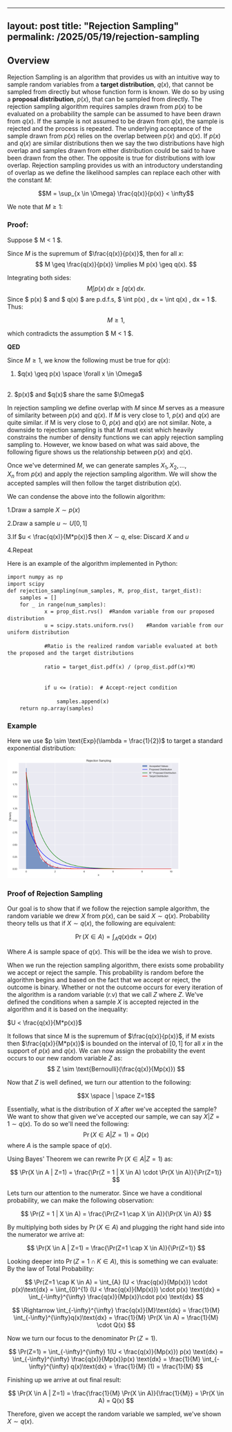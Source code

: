 
---
layout: post
title: "Rejection Sampling"
permalink: /2025/05/19/rejection-sampling
---

<script src="https://polyfill.io/v3/polyfill.min.js?features=es6"></script>
<script id="MathJax-script" async src="https://cdn.jsdelivr.net/npm/mathjax@3/es5/tex-mml-chtml.js"></script>
<script type="text/x-mathjax-config">
    MathJax.Hub.Config({
      tex2jax: {
        skipTags: ['script', 'noscript', 'style', 'textarea', 'pre'],
        inlineMath: [['\\(','\\)'], ['$', '$']]
      }
    });
  </script>
  <script src="https://cdn.mathjax.org/mathjax/latest/MathJax.js?config=TeX-AMS-MML_HTMLorMML" type="text/javascript"></script>

## Overview
Rejection Sampling is an algorithm that provides us with an intuitive way to sample random variables from a **target distribution**, $q(x)$, that cannot be sampled from directly but whose function form is known. We do so by using a **proposal distribution**, $p(x)$, that can be sampled from directly. The rejection sampling algorithm requires samples drawn from $p(x)$ to be evaluated on a probability the sample can be assumed to have been drawn from $q(x)$. If the sample is not assumed to be drawn from $q(x)$, the sample is rejected and the process is repeated. The underlying acceptance of the sample drawn from $p(x)$ relies on the overlap between $p(x)$ and $q(x)$. If $p(x)$ and $q(x)$ are similar distributions then we say the two distributions have high overlap and samples drawn from either distribution could be said to have been drawn from the other. The opposite is true for distributions with low overlap. Rejection sampling provides us with an introductory understanding of overlap as we define the likelihood samples can replace each other with the constant $M$: 

$$M = \sup_{x \in \Omega} \frac{q(x)}{p(x)} < \infty$$

We note that $M \geq 1$:
<br>

### **Proof:**


Suppose $ M < 1 $.

Since $M$ is the supremum of $\frac{q(x)}{p(x)}$, then for all $x$:
$$
M \geq \frac{q(x)}{p(x)} \implies M p(x) \geq q(x).
$$

Integrating both sides:
$$
M \int p(x) \, dx \geq \int q(x) \, dx.
$$
Since $ p(x) $ and $ q(x) $ are p.d.f.s, $ \int p(x) \, dx = \int q(x) \, dx = 1 $. Thus:

$$
M \geq 1,
$$

which contradicts the assumption $ M < 1 $. 

**QED**



Since $M \geq 1$, we know the following must be true for $q(x)$:
<br>
1. $q(x) \geq p(x) \space  \forall x \in \Omega$
<br>
2. $p(x)$ and $q(x)$ share the same $\Omega$


In rejection sampling we define overlap with $M$ since $M$ serves as a measure of similarity between $p(x)$ and $q(x)$. If $M$ is very close to 1, $p(x)$ and $q(x)$ are quite similar. if M is very close to 0, $p(x)$ and $q(x)$ are not similar. Note, a downside to rejection sampling is that $M$ must exist which heavily constrains the number of density functions we can apply rejection sampling sampling to. However, we know based on what was said above, the following figure shows us the relationship between $p(x)$ and $q(x)$.


Once we've determined $M$, we can generate samples $X_1,X_2,…,X_n$ from $p(x)$ and apply the rejection sampling algorithm. We will show the accepted samples will then follow the target distribution $q(x)$.

We can condense the above into the followin algorithm:

1.Draw a sample $X \sim p(x)$

2.Draw a sample $u \sim U[0,1]$

3.If
$u < \frac{q(x)}{M*p(x)}$ then $X \sim q$,  else: Discard $X$ and $u$

4.Repeat


Here is an example of the algorithm implemented in Python:
```
import numpy as np
import scipy
def rejection_sampling(num_samples, M, prop_dist, target_dist):
    samples = []
    for _ in range(num_samples):
            x = prop_dist.rvs()  #Random variable from our proposed distribution
            u = scipy.stats.uniform.rvs()    #Random variable from our uniform distribution
                
            #Ratio is the realized random variable evaluated at both the proposed and the target distributions

            ratio = target_dist.pdf(x) / (prop_dist.pdf(x)*M)
            
            
            if u <= (ratio):  # Accept-reject condition
                
                samples.append(x)
    return np.array(samples)
```
### Example
Here we use $p \sim \text{Exp}(\lambda = \frac{1}{2})$ to target a standard exponential distribution:

<img src="/assets/rejection_sampling_example.png" alt="RS Exp Example" width="400"/>

### Proof of Rejection Sampling
Our goal is to show that if we follow the rejection sample algorithm, the random variable we drew $X$ from $p(x)$, can be said $X \sim q(x)$. Probability theory tells us that if  $X \sim q(x)$, the following are equivalent:

$$\Pr(X \in A) = \int_A q(x)\text{dx} = Q(x)$$

Where $A$ is sample space of $q(x)$. This will be the idea we wish to prove.

When we run the rejection sampling algorithm, there exists some probability we accept or reject the sample. This probability is random before the algorithm begins and based on the fact that we accept or reject, the outcome is binary. Whether or not the outcome occurs for every iteration of the algorithm is a random variable (r.v) that we call $Z$ where $Z$. We've defined the conditions when a sample $X$ is accepted rejected in the algorithm and it is based on the inequality:

$U < \frac{q(x)}{M*p(x)}$ 

It follows that since M is the supremum of $\frac{q(x)}{p(x)}$, if M exists then $\frac{q(x)}{M*p(x)}$ is bounded on the interval of $[0,1]$ for all $x$ in the support of $p(x)$ and $q(x)$. We can now assign the probability the event occurs to our new random variable $Z$ as:
$$
Z \sim  \text{Bernoulli}(\frac{q(x)}{Mp(x)})
$$

Now that $Z$ is well defined, we turn our attention to the following:

$$X \space | \space Z=1$$

Essentially, what is the distribution of $X$ after we've accepted the sample? We want to show that given we've accepted our sample, we can say $X|Z=1 \sim q(x)$. To do so we'll need the following:
$$\Pr(X \in A | Z=1) = Q(x)$$
where $A$ is the sample space of $q(x)$.

Using Bayes' Theorem we can rewrite $\Pr(X \in A | Z=1)$ as:

$$
\Pr(X \in A | Z=1) = \frac{\Pr(Z = 1 | X \in A) \cdot \Pr(X \in A)}{\Pr(Z=1)}
$$

Lets turn our attention to the numerator. Since we have a conditional probability, we can make the following observation:

$$
\Pr(Z = 1 | X \in A) = \frac{\Pr(Z=1 \cap X \in A)}{\Pr(X \in A)}
$$

By multiplying both sides by $\Pr(X \in A)$ and plugging the right hand side into the numerator we arrive at:

$$
\Pr(X \in A | Z=1) = \frac{\Pr(Z=1 \cap X \in A)}{\Pr(Z=1)}
$$

Looking deeper into $\Pr(Z=1 \cap K \in A)$, this is something we can evaluate:
By the law of Total Probability:

$$
\Pr(Z=1 \cap K \in A) = \int_{A} (U < \frac{q(x)}{Mp(x)}) \cdot p(x)\text{dx} = \iint_{0}^{1} (U < \frac{q(x)}{Mp(x)}) \cdot p(x) \text{dx} = \int_{-\infty}^{\infty} \frac{q(x)}{Mp(x)}\cdot p(x) \text{dx}
$$

$$
\Rightarrow \int_{-\infty}^{\infty} \frac{q(x)}{M}\text{dx} = \frac{1}{M} \int_{-\infty}^{\infty}q(x)\text{dx} = \frac{1}{M} \Pr(X \in A) = \frac{1}{M} \cdot Q(x)
$$

Now we turn our focus to the denominator $\Pr(Z=1)$. 

$$
\Pr(Z=1) = \int_{-\infty}^{\infty} 1(U < \frac{q(x)}{Mp(x)}) p(x) \text{dx} = \int_{-\infty}^{\infty} \frac{q(x)}{Mp(x)}p(x) \text{dx} = \frac{1}{M} \int_{-\infty}^{\infty} q(x)\text{dx} = \frac{1}{M} (1) = \frac{1}{M}
$$

Finishing up we arrive at out final result:

$$
\Pr(X \in A | Z=1) = \frac{\frac{1}{M} \Pr(X \in A)}{\frac{1}{M}} = \Pr(X \in A) = Q(x)
$$

Therefore, given we accept the random variable we sampled, we've shown $X \sim q(x)$.
